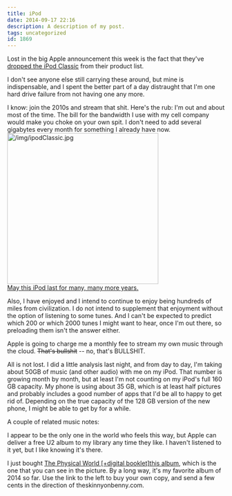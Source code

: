 ```yaml
---
title: iPod
date: 2014-09-17 22:16
description: A description of my post.
tags: uncategorized
id: 1869
---
```

Lost in the big Apple announcement this week is the fact that they've <a href="http://gizmodo.com/apple-finally-killed-the-ipod-classic-rip-ipod-classic-1632613860" target="_blank">dropped the iPod Classic</a> from their product list.

I don't see anyone else still carrying these around, but mine is indispensable, and I spent the better part of a day distraught that I'm one hard drive failure from not having one any more.

I know:  join the 2010s and stream that shit.  Here's the rub:  I'm out and about most of the time.  The bill for the bandwidth I use with my cell company would make you choke on your own spit.  I don't need to add several gigabytes every month for something I already have now.
<span class="spanEndPreview">&nbsp;</span>
<a class="lightview alignright" href="/img/ipodClassic.jpg" data-lightview-caption="May this iPod last for many, many more years." data-lightview-group="group1"><img src="/img/ipodClassic.jpg" alt="/img/ipodClassic.jpg" width="350px"><br><span class="caption alignleft">May this iPod last for many, many more years.
</span></a>

Also, I have enjoyed and I intend to continue to enjoy being hundreds of miles from civilization.  I do not intend to supplement that enjoyment without the option of listening to some tunes.  And I can't be expected to predict which 200 or which 2000 tunes I might want to hear, once I'm out there, so preloading them isn't the answer either.

Apple is going to charge me a monthly fee to stream my own music through the cloud.  <span style="text-decoration:line-through">That's bullshit</span> -- no, that's BULLSHIT.

All is not lost.  I did a little analysis last night, and from day to day, I'm taking about 50GB of music (and other audio) with me on my iPod.  That number is growing month by month, but at least I'm not counting on my iPod's full 160 GB capacity.  My phone is using about 35 GB, which is at least half pictures and probably includes a good number of apps that I'd be all to happy to get rid of.  Depending on the true capacity of the 128 GB version of the new phone, I might be able to get by for a while.

A couple of related music notes:

I appear to be the only one in the world who feels this way, but Apple can deliver a free U2 album to my library any time they like.  I haven't listened to it yet, but I like knowing it's there.

I just bought <a href="http://www.amazon.com/gp/product/B00LIKQU2S/ref=as_li_tl?ie=UTF8&camp=1789&creative=9325&creativeASIN=B00LIKQU2S&linkCode=as2&tag=theskinnyonbe-20&linkId=5CQKRKP4JZOVHJOD" target="_blank">The Physical World [+digital booklet]this album</a>, which is the one that you can see in the picture.  By a long way, it's my favorite album of 2014 so far.  Use the link to the left to buy your own copy, and send a few cents in the direction of theskinnyonbenny.com.